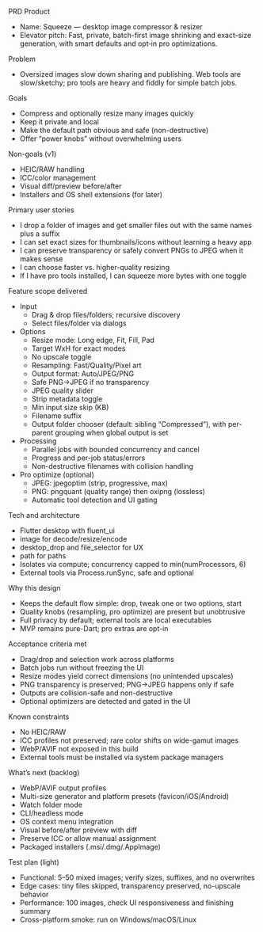 PRD
Product
- Name: Squeeze — desktop image compressor & resizer
- Elevator pitch: Fast, private, batch-first image shrinking and exact-size generation, with smart defaults and opt‑in pro optimizations.

Problem
- Oversized images slow down sharing and publishing. Web tools are slow/sketchy; pro tools are heavy and fiddly for simple batch jobs.

Goals
- Compress and optionally resize many images quickly
- Keep it private and local
- Make the default path obvious and safe (non-destructive)
- Offer “power knobs” without overwhelming users

Non-goals (v1)
- HEIC/RAW handling
- ICC/color management
- Visual diff/preview before/after
- Installers and OS shell extensions (for later)

Primary user stories
- I drop a folder of images and get smaller files out with the same names plus a suffix
- I can set exact sizes for thumbnails/icons without learning a heavy app
- I can preserve transparency or safely convert PNGs to JPEG when it makes sense
- I can choose faster vs. higher-quality resizing
- If I have pro tools installed, I can squeeze more bytes with one toggle

Feature scope delivered
- Input
  - Drag & drop files/folders; recursive discovery
  - Select files/folder via dialogs
- Options
  - Resize mode: Long edge, Fit, Fill, Pad
  - Target WxH for exact modes
  - No upscale toggle
  - Resampling: Fast/Quality/Pixel art
  - Output format: Auto/JPEG/PNG
  - Safe PNG→JPEG if no transparency
  - JPEG quality slider
  - Strip metadata toggle
  - Min input size skip (KB)
  - Filename suffix
  - Output folder chooser (default: sibling “Compressed”), with per-parent grouping when global output is set
- Processing
  - Parallel jobs with bounded concurrency and cancel
  - Progress and per-job status/errors
  - Non-destructive filenames with collision handling
- Pro optimize (optional)
  - JPEG: jpegoptim (strip, progressive, max)
  - PNG: pngquant (quality range) then oxipng (lossless)
  - Automatic tool detection and UI gating

Tech and architecture
- Flutter desktop with fluent_ui
- image for decode/resize/encode
- desktop_drop and file_selector for UX
- path for paths
- Isolates via compute; concurrency capped to min(numProcessors, 6)
- External tools via Process.runSync, safe and optional

Why this design
- Keeps the default flow simple: drop, tweak one or two options, start
- Quality knobs (resampling, pro optimize) are present but unobtrusive
- Full privacy by default; external tools are local executables
- MVP remains pure-Dart; pro extras are opt-in

Acceptance criteria met
- Drag/drop and selection work across platforms
- Batch jobs run without freezing the UI
- Resize modes yield correct dimensions (no unintended upscales)
- PNG transparency is preserved; PNG→JPEG happens only if safe
- Outputs are collision-safe and non-destructive
- Optional optimizers are detected and gated in the UI

Known constraints
- No HEIC/RAW
- ICC profiles not preserved; rare color shifts on wide-gamut images
- WebP/AVIF not exposed in this build
- External tools must be installed via system package managers

What’s next (backlog)
- WebP/AVIF output profiles
- Multi-size generator and platform presets (favicon/iOS/Android)
- Watch folder mode
- CLI/headless mode
- OS context menu integration
- Visual before/after preview with diff
- Preserve ICC or allow manual assignment
- Packaged installers (.msi/.dmg/.AppImage)

Test plan (light)
- Functional: 5–50 mixed images; verify sizes, suffixes, and no overwrites
- Edge cases: tiny files skipped, transparency preserved, no-upscale behavior
- Performance: 100 images, check UI responsiveness and finishing summary
- Cross-platform smoke: run on Windows/macOS/Linux